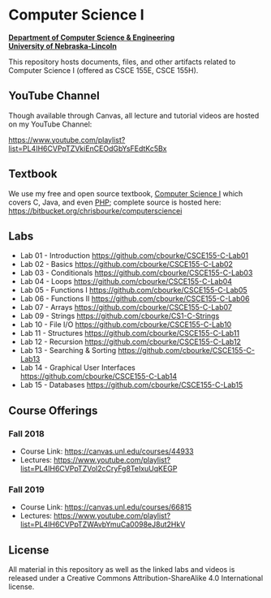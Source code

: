 # Computer Science I
**[Department of Computer Science & Engineering](https://cse.unl.edu)**  
**[University of Nebraska-Lincoln](https://unl.edu)**

This repository hosts documents, files, and other artifacts
related to Computer Science I (offered as CSCE 155E, CSCE 155H).

## YouTube Channel

Though available through Canvas, all lecture and tutorial videos are hosted on my YouTube Channel:

https://www.youtube.com/playlist?list=PL4IH6CVPpTZVkiEnCEOdGbYsFEdtKc5Bx

## Textbook

We use my free and open source textbook, [Computer Science I](https://bitbucket.org/chrisbourke/computersciencei/raw/44fb9b39be3221dc02c1b5d0712f9b9f03260e46/ComputerScienceOne.pdf) which covers C, Java, and even [PHP](http://phpsadness.com/); complete source is hosted here: https://bitbucket.org/chrisbourke/computersciencei 

## Labs

- Lab 01 - Introduction https://github.com/cbourke/CSCE155-C-Lab01
- Lab 02 - Basics https://github.com/cbourke/CSCE155-C-Lab02
- Lab 03 - Conditionals https://github.com/cbourke/CSCE155-C-Lab03
- Lab 04 - Loops https://github.com/cbourke/CSCE155-C-Lab04
- Lab 05 - Functions I https://github.com/cbourke/CSCE155-C-Lab05
- Lab 06 - Functions II https://github.com/cbourke/CSCE155-C-Lab06
- Lab 07 - Arrays https://github.com/cbourke/CSCE155-C-Lab07
- Lab 09 - Strings https://github.com/cbourke/CS1-C-Strings
- Lab 10 - File I/O https://github.com/cbourke/CSCE155-C-Lab10
- Lab 11 - Structures https://github.com/cbourke/CSCE155-C-Lab11
- Lab 12 - Recursion https://github.com/cbourke/CSCE155-C-Lab12
- Lab 13 - Searching & Sorting https://github.com/cbourke/CSCE155-C-Lab13
- Lab 14 - Graphical User Interfaces https://github.com/cbourke/CSCE155-C-Lab14
- Lab 15 - Databases https://github.com/cbourke/CSCE155-C-Lab15

## Course Offerings

### Fall 2018 

- Course Link: https://canvas.unl.edu/courses/44933
- Lectures: https://www.youtube.com/playlist?list=PL4IH6CVPpTZVol2cCryFg8TeIxuUqKEGP

### Fall 2019

- Course Link: https://canvas.unl.edu/courses/66815
- Lectures: https://www.youtube.com/playlist?list=PL4IH6CVPpTZWAvbYmuCa0098eJ8ut2HkV

## License

All material in this repository as well as the linked labs and videos is released under a Creative Commons Attribution-ShareAlike 4.0 International license. 
